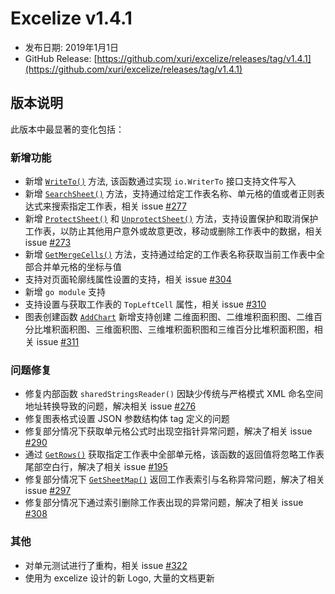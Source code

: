 # Excelize v1.4.1

* 发布日期: 2019年1月1日
* GitHub Release: [https://github.com/xuri/excelize/releases/tag/v1.4.1](https://github.com/xuri/excelize/releases/tag/v1.4.1)

## 版本说明

此版本中最显著的变化包括：

### 新增功能

* 新增 [`WriteTo()`](https://pkg.go.dev/github.com/xuri/excelize@v1.4.1#File.WriteTo#File.WriteTo) 方法, 该函数通过实现 `io.WriterTo` 接口支持文件写入
* 新增 [`SearchSheet()`](https://pkg.go.dev/github.com/xuri/excelize@v1.4.1#File.WriteTo#File.SearchSheet) 方法，支持通过给定工作表名称、单元格的值或者正则表达式来搜索指定工作表，相关 issue [#277](https://github.com/xuri/excelize/issues/277)
* 新增 [`ProtectSheet()`](https://pkg.go.dev/github.com/xuri/excelize@v1.4.1#File.WriteTo#File.ProtectSheet) 和 [`UnprotectSheet()`](https://pkg.go.dev/github.com/xuri/excelize@v1.4.1#File.WriteTo#File.UnprotectSheet) 方法，支持设置保护和取消保护工作表，以防止其他用户意外或故意更改，移动或删除工作表中的数据，相关 issue [#273](https://github.com/xuri/excelize/issues/273)
* 新增 [`GetMergeCells()`](https://pkg.go.dev/github.com/xuri/excelize@v1.4.1#File.WriteTo#File.GetMergeCells) 方法，支持通过给定的工作表名称获取当前工作表中全部合并单元格的坐标与值
* 支持对页面轮廓线属性设置的支持，相关 issue [#304](https://github.com/xuri/excelize/issues/304)
* 新增 `go module` 支持
* 支持设置与获取工作表的 `TopLeftCell` 属性，相关 issue [#310](https://github.com/xuri/excelize/issues/310)
* 图表创建函数 [`AddChart`](https://pkg.go.dev/github.com/xuri/excelize@v1.4.1#File.WriteTo#File.AddChart) 新增支持创建 二维面积图、二维堆积面积图、二维百分比堆积面积图、三维面积图、三维堆积面积图和三维百分比堆积面积图，相关 issue [#311](https://github.com/xuri/excelize/issues/311)

### 问题修复

* 修复内部函数 `sharedStringsReader()` 因缺少传统与严格模式 XML 命名空间地址转换导致的问题，解决相关 issue [#276](https://github.com/xuri/excelize/issues/276)
* 修复图表格式设置 JSON 参数结构体 tag 定义的问题
* 修复部分情况下获取单元格公式时出现空指针异常问题，解决了相关 issue [#290](https://github.com/xuri/excelize/issues/290)
* 通过 [`GetRows()`](https://pkg.go.dev/github.com/xuri/excelize@v1.4.1#File.WriteTo#File.GetRows) 获取指定工作表中全部单元格，该函数的返回值将忽略工作表尾部空白行，解决了相关 issue [#195](https://github.com/xuri/excelize/issues/195)
* 修复部分情况下 [`GetSheetMap()`](https://pkg.go.dev/github.com/xuri/excelize@v1.4.1#File.WriteTo#File.GetSheetMap) 返回工作表索引与名称异常问题，解决了相关 issue [#297](https://github.com/xuri/excelize/issues/297)
* 修复部分情况下通过索引删除工作表出现的异常问题，解决了相关 issue [#308](https://github.com/xuri/excelize/issues/308)

### 其他

* 对单元测试进行了重构，相关 issue [#322](https://github.com/xuri/excelize/issues/322)
* 使用为 excelize 设计的新 Logo, 大量的文档更新
